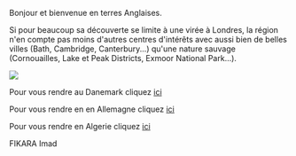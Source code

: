 Bonjour et bienvenue en terres Anglaises.

Si pour beaucoup sa découverte se limite à une virée à Londres, la région n'en compte pas moins d'autres centres d'intérêts
avec aussi bien de belles villes (Bath, Cambridge, Canterbury...) qu'une nature sauvage (Cornouailles, Lake et Peak Districts, Exmoor National Park...).


<img src="https://www.terres-oceans.com/wp-content/uploads/2017/10/voyage-grande-bretagne-768x342.jpg"/>

Pour vous rendre au Danemark cliquez <a href="/danemark.md">ici</a>

Pour vous rendre en en Allemagne cliquez <a href="/allemagne.md">ici</a>

Pour vous rendre en Algerie cliquez <a href="/algerie.md">ici</a>


FIKARA Imad
